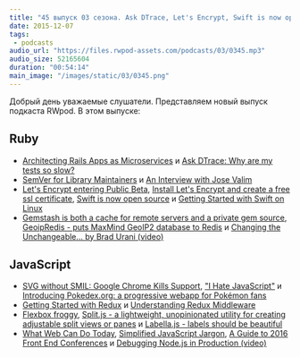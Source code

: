 ```yaml
---
title: "45 выпуск 03 сезона. Ask DTrace, Let's Encrypt, Swift is now open source, Gemstash, SVG without SMIL, Flexbox froggy и прочее"
date: 2015-12-07
tags:
 - podcasts
audio_url: "https://files.rwpod-assets.com/podcasts/03/0345.mp3"
audio_size: 52165604
duration: "00:54:14"
main_image: "/images/static/03/0345.png"
---
```


Добрый день уважаемые слушатели. Представляем новый выпуск подкаста RWpod. В этом выпуске:

## Ruby

 - [Architecting Rails Apps as Microservices](http://blog.codeship.com/architecting-rails-apps-as-microservices/) и [Ask DTrace: Why are my tests so slow?](https://blog.8thlight.com/colin-jones/2015/12/01/ask-dtrace-why-are-my-tests-so-slow.html)
 - [SemVer for Library Maintainers](http://www.schneems.com/2015/11/29/what-is-semver.html) и [An Interview with Jose Valim](http://www.sitepoint.com/an-interview-with-jose-valim/)
 - [Let's Encrypt entering Public Beta](https://letsencrypt.org/2015/12/03/entering-public-beta.html), [Install Let's Encrypt and create a free ssl certificate](https://janikvonrotz.ch/2015/12/04/install-lets-encrypt-and-create-a-free-ssl-certificate/), [Swift is now open source](https://swift.org/) и [Getting Started with Swift on Linux](https://www.twilio.com/blog/2015/12/getting-started-with-swift-on-linux.html)
 - [Gemstash is both a cache for remote servers and a private gem source](https://github.com/bundler/gemstash), [GeoipRedis - puts MaxMind GeoIP2 database to Redis](https://github.com/zabolotnov87/geoip_redis) и [Changing the Unchangeable... by Brad Urani (video)](https://www.youtube.com/watch?v=gTClDj9Zl1g)

## JavaScript

 - [SVG without SMIL: Google Chrome Kills Support](http://www.noupe.com/design/smil-chrome-kills-support-93960.html), ["I Hate JavaScript"](http://www.redotheweb.com/2015/12/04/i-hate-havascript.html) и [Introducing Pokedex.org: a progressive webapp for Pokémon fans](http://www.pocketjavascript.com/blog/2015/11/23/introducing-pokedex-org)
 - [Getting Started with Redux](https://egghead.io/series/getting-started-with-redux) и [Understanding Redux Middleware](https://medium.com/@meagle/understanding-87566abcfb7a)
 - [Flexbox froggy](http://flexboxfroggy.com/), [Split.js - a lightweight, unopinionated utility for creating adjustable split views or panes](http://nathancahill.github.io/Split.js/) и [Labella.js - labels should be beautiful](http://twitter.github.io/labella.js/)
 - [What Web Can Do Today](https://whatwebcando.today/), [Simplified JavaScript Jargon](https://github.com/HugoGiraudel/SJSJ), [A Guide to 2016 Front End Conferences](https://css-tricks.com/2016-front-end-conferences/) и [Debugging Node.js in Production (video)](https://www.youtube.com/watch?v=O1YP8QP9gLA)

